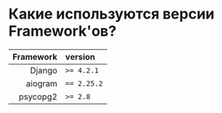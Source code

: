 # Какие используются версии Framework'ов?

| Framework | version     |
|----------:|:------------|
|    Django | `>= 4.2.1`  |
|   aiogram | `== 2.25.2` |
|  psycopg2 | `>= 2.8`    |